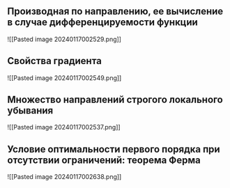 
## Производная по направлению, ее вычисление в случае дифференцируемости функции

![[Pasted image 20240117002529.png]]

## Свойства градиента

![[Pasted image 20240117002549.png]]

## Множество направлений строгого локального убывания

![[Pasted image 20240117002537.png]]

## Условие оптимальности первого порядка при отсутствии ограничений: теорема Ферма

![[Pasted image 20240117002638.png]]